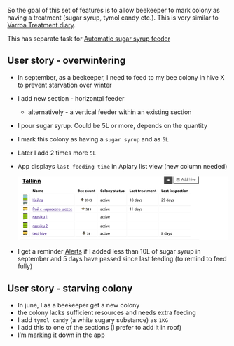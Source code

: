 So the goal of this set of features is to allow beekeeper to mark colony as having a treatment (sugar syrup, tymol candy etc.). This is very similar to [Varroa Treatment diary](https://www.notion.so/Varroa-Treatment-diary-90030bfde0c749ce922d43a2d46c273a?pvs=21).

This has separate task for [Automatic sugar syrup feeder](https://www.notion.so/Automatic-sugar-syrup-feeder-76aed0471afd4f9fa41c10a6b557c451?pvs=21)

## User story - overwintering

- In september, as a beekeeper, I need to feed to my bee colony in hive X to prevent starvation over winter
    
- I add new section - horizontal feeder
    
    - alternatively - a vertical feeder within an existing section
- I pour sugar syrup. Could be 5L or more, depends on the quantity
    
- I mark this colony as having a `sugar syrup` and as `5L`
    
- Later I add 2 times more `5L`
    
- App displays `last feeding time` in Apiary list view (new column needed)
    
    ![](../../../../img/Screenshot%202024-07-19%20at%2001.06.39.png)
    
- I get a reminder [Alerts](https://www.notion.so/Alerts-8b65dea8fc164a7f91b0a76fa0948189?pvs=21) if I added less than 10L of sugar syrup in september and 5 days have passed since last feeding (to remind to feed fully)
    

## User story - starving colony

- In june, I as a beekeeper get a new colony
- the colony lacks sufficient resources and needs extra feeding
- I add `tymol candy` (a white sugary substance) as `1KG`
- I add this to one of the sections (I prefer to add it in roof)
- I’m marking it down in the app